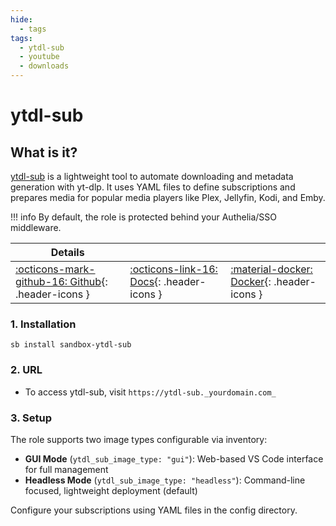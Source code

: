 ```yaml
---
hide:
  - tags
tags:
  - ytdl-sub
  - youtube
  - downloads
---
```


# ytdl-sub

## What is it?

[ytdl-sub](https://github.com/jmbannon/ytdl-sub) is a lightweight tool to automate downloading and metadata generation with yt-dlp. It uses YAML files to define subscriptions and prepares media for popular media players like Plex, Jellyfin, Kodi, and Emby.

!!! info
    By default, the role is protected behind your Authelia/SSO middleware.

| Details     |             |             |
|-------------|-------------|-------------|
| [:octicons-mark-github-16: Github](https://github.com/jmbannon/ytdl-sub){: .header-icons } | [:octicons-link-16: Docs](https://ytdl-sub.readthedocs.io/){: .header-icons } | [:material-docker: Docker](https://github.com/jmbannon/ytdl-sub/pkgs/container/ytdl-sub){: .header-icons }|

### 1. Installation

``` shell
sb install sandbox-ytdl-sub
```

### 2. URL

- To access ytdl-sub, visit `https://ytdl-sub._yourdomain.com_`

### 3. Setup

The role supports two image types configurable via inventory:

- **GUI Mode** (`ytdl_sub_image_type: "gui"`): Web-based VS Code interface for full management
- **Headless Mode** (`ytdl_sub_image_type: "headless"`): Command-line focused, lightweight deployment (default)

Configure your subscriptions using YAML files in the config directory.